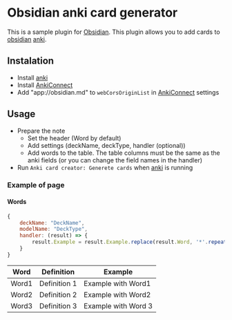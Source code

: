 # Obsidian anki card generator
This is a sample plugin for [Obsidian](https://obsidian.md). This plugin allows you to add cards to [obsidian](https://obsidian.md) [anki](https://ankiweb.net/).

## Instalation
- Install [anki](https://apps.ankiweb.net/)
- Install [AnkiConnect](https://ankiweb.net/shared/info/2055492159)
- Add "app://obsidian.md" to `webCorsOriginList` in [AnkiConnect](https://ankiweb.net/shared/info/2055492159) settings

## Usage
- Prepare the note
	- Set the header (Word by default)
	- Add settings (deckName, deckType, handler (optional))
	- Add words to the table. The table columns must be the same as the anki fields (or you can change the field names in the handler)
- Run `Anki card creator: Generete cards` when [anki](https://apps.ankiweb.net/) is running

### Example of page
#### Words
```js
{
	deckName: "DeckName",
	modelName: "DeckType",
	handler: (result) => {
		result.Example = result.Example.replace(result.Word, '*'.repeat(result.Word.length));
	}
}
```

| Word | Definition | Example |
| - | - | - |
| Word1 | Definition 1| Example with Word1 |
| Word2 | Definition 2| Example with Word2 |
| Word3 | Definition 3| Example with Word 3|

